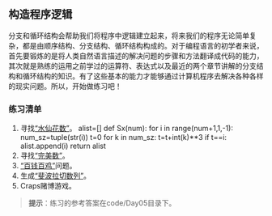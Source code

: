 ## 构造程序逻辑

分支和循环结构会帮助我们将程序中逻辑建立起来，将来我们的程序无论简单复杂，都是由顺序结构、分支结构、循环结构构成的。对于编程语言的初学者来说，首先要锻炼的是将人类自然语言描述的解决问题的步骤和方法翻译成代码的能力，其次就是熟练的运用之前学过的运算符、表达式以及最近的两个章节讲解的分支结构和循环结构的知识。有了这些基本的能力才能够通过计算机程序去解决各种各样的现实问题。所以，开始做练习吧！

### 练习清单

1. 寻找[“水仙花数”](https://baike.baidu.com/item/%E6%B0%B4%E4%BB%99%E8%8A%B1%E6%95%B0)。
alist=[]
def Sx(num):
    for i in range(num+1,1,-1):
        num_sz=tuple(str(i))
        t=0
        for k in num_sz:
            t=t+int(k)**3
            if t==i:
                alist.append(i)
    return alist
2. 寻找[“完美数”](https://baike.baidu.com/item/%E5%AE%8C%E5%85%A8%E6%95%B0/370913)。
3. [“百钱百鸡”](https://baike.baidu.com/item/%E7%99%BE%E9%B8%A1%E7%99%BE%E9%92%B1/5857320)问题。
4. 生成[“斐波拉切数列”](https://baike.baidu.com/item/%E6%96%90%E6%B3%A2%E9%82%A3%E5%A5%91%E6%95%B0%E5%88%97/99145)。
5. Craps赌博游戏。

> **提示**：练习的参考答案在code/Day05目录下。
